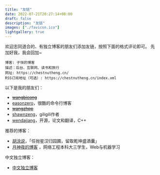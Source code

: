 ```yaml
---
title: "友链"
date: 2022-07-21T20:27:14+08:00
draft: false
description: "友链"
images: ["./favicon.ico"]
lightgallery: true
---
```


欢迎志同道合的、有独立博客的朋友们添加友链，按照下面的格式评论即可。
先加好我，我会回加~

```
博客: 子恒的博客
描述：后台、互联网、读书和旅行
网址: https://chestnutheng.cn/
RSS订阅地址（可选）: https://chestnutheng.cn/index.xml
```

以下是我的朋友们：
* ~~[wangbicong](http://wangbicong.cn/)~~
* [easonzero](https://easonzero.github.io/)，很酷的命令行博客
* ~~[wangzhpp](http://wangzhpp.org/)~~
* [shawnzeng](http://shawnzeng.com/)，giligili作者
* [wendajiang](https://wendajiang.github.io/)，开源，论文和翻译，C++

推荐的博客：
* [胡涂说](https://hutusi.com/)，「任抛星汉归园圃，留取乾坤盛酒囊」
* [月神夜的博客](http://zounuo.cc/) ，网络工程本科大三学生，Web与机器学习

中文独立博客：
* [中文独立博客](https://github.com/timqian/chinese-independent-blogs)
